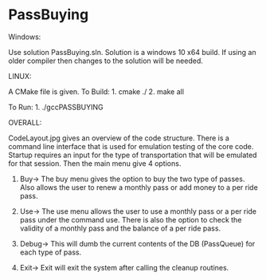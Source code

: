 # PassBuying

Windows:

Use solution PassBuying.sln.
Solution is a windows 10 x64 build. If using an older compiler then changes to the solution
will be needed. 

LINUX:

A CMake file is given. To Build:
	1. cmake ./
	2. make all

To Run:
	1. ./gccPASSBUYING
	
	
OVERALL:

CodeLayout.jpg gives an overview of the code structure. There is a command line interface that
is used for emulation testing of the core code. Startup requires an input for the type of 
transportation that will be emulated for that session. Then the main menu give 4 options.

1. Buy-> The buy menu gives the option to buy the two type of passes. Also allows the user
	to renew a monthly pass or add money to a per ride pass.
2. Use-> The use menu allows the user to use a monthly pass or a per ride pass under the command
	use. There is also the option to check the validity of a monthly pass and the balance of 
	a per ride pass.
3. Debug-> This will dumb the current contents of the DB (PassQueue) for each type of pass. 

4. Exit-> Exit will exit the system after calling the cleanup routines. 